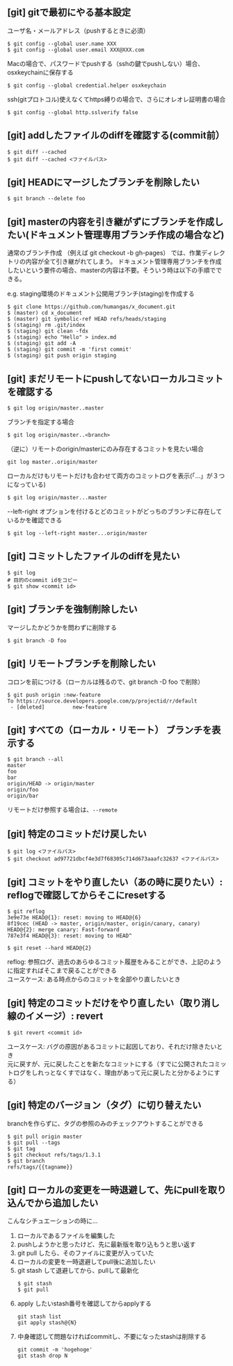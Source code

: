 ## [git] gitで最初にやる基本設定
ユーザ名・メールアドレス（pushするときに必須）
```
$ git config --global user.name XXX
$ git config --global user.email XXX@XXX.com
```

Macの場合で、パスワードでpushする（sshの鍵でpushしない）場合、osxkeychainに保存する
```
$ git config --global credential.helper osxkeychain
```

ssh(gitプロトコル)使えなくてhttps縛りの場合で、さらにオレオレ証明書の場合
```
$ git config --global http.sslverify false 
```


## [git] addしたファイルのdiffを確認する(commit前）
```
$ git diff --cached
$ git diff --cached <ファイルパス>
```


## [git] HEADにマージしたブランチを削除したい
```
$ git branch --delete foo
```


## [git] masterの内容を引き継がずにブランチを作成したい(ドキュメント管理専用ブランチ作成の場合など)
通常のブランチ作成 （例えば git checkout -b gh-pages） では、作業ディレクトリの内容が全て引き継がれてしまう。
ドキュメント管理専用ブランチを作成したいという要件の場合、masterの内容は不要。そういう時は以下の手順でできる。

e.g. staging環境のドキュメント公開用ブランチ(staging)を作成する
```
$ git clone https://github.com/humangas/x_document.git
$ (master) cd x_document
$ (master) git symbolic-ref HEAD refs/heads/staging
$ (staging) rm .git/index
$ (staging) git clean -fdx
$ (staging) echo "Hello" > index.md
$ (staging) git add -A
$ (staging) git commit -m 'first commit'
$ (staging) git push origin staging
```


## [git] まだリモートにpushしてないローカルコミットを確認する
```
$ git log origin/master..master
```

ブランチを指定する場合
```
$ git log origin/master..<branch>
```

（逆に）リモートのorigin/masterにのみ存在するコミットを見たい場合
```
git log master..origin/master
```

ローカルだけもリモートだけも合わせて両方のコミットログを表示(「...」が３つになっている)
```
$ git log origin/master...master
```

--left-right オプションを付けるとどのコミットがどっちのブランチに存在しているかを確認できる
```
$ git log --left-right master...origin/master
```


## [git] コミットしたファイルのdiffを見たい
```
$ git log
# 目的のcommit idをコピー
$ git show <commit id>
```


## [git] ブランチを強制削除したい
マージしたかどうかを問わずに削除する
```
$ git branch -D foo
```


## [git] リモートブランチを削除したい
コロンを前につける（ローカルは残るので、git branch -D foo で削除）
```
$ git push origin :new-feature
To https://source.developers.google.com/p/projectid/r/default
 - [deleted]         new-feature
```


## [git] すべての（ローカル・リモート） ブランチを表示する
```
$ git branch --all
master
foo
bar
origin/HEAD -> origin/master
origin/foo
origin/bar
```

リモートだけ参照する場合は、`--remote`


## [git] 特定のコミットだけ戻したい
```
$ git log <ファイルパス>
$ git checkout ad97721dbcf4e3d7f68305c714d673aaafc32637 <ファイルパス>
```


## [git] コミットをやり直したい（あの時に戻りたい）: reflogで確認してからそこにresetする
```
$ git reflog
3e9e73e HEAD@{1}: reset: moving to HEAD@{6}
8f19cec (HEAD -> master, origin/master, origin/canary, canary) HEAD@{2}: merge canary: Fast-forward
787e3f4 HEAD@{3}: reset: moving to HEAD^

$ git reset --hard HEAD@{2}
```
reflog: 参照ログ、過去のあらゆるコミット履歴をみることができ、上記のように指定すればそこまで戻ることができる  
ユースケース: ある時点からのコミットを全部やり直したいとき


## [git] 特定のコミットだけをやり直したい（取り消し線のイメージ）: revert 
```
$ git revert <commit id>
```
ユースケース: バグの原因があるコミットに起因しており、それだけ除きたいとき  
元に戻すが、元に戻したことを新たなコミットにする（すでに公開されたコミットログをしれっとなくすではなく、理由があって元に戻したと分かるようにする）


## [git] 特定のバージョン（タグ）に切り替えたい
branchを作らずに、タグの参照のみのチェックアウトすることができる
```
$ git pull origin master
$ git pull --tags
$ git tag
$ git checkout refs/tags/1.3.1
$ git branch
refs/tags/{{tagname}}
```

## [git] ローカルの変更を一時退避して、先にpullを取り込んでから追加したい
こんなシチュエーションの時に...  

1. ローカルであるファイルを編集した
1. pushしようかと思ったけど、先に最新版を取り込もうと思い返す 
1. git pull したら、そのファイルに変更が入っていた
1. ローカルの変更を一時退避してpull後に追加したい
1. git stash して退避してから、pullして最新化
    ```
    $ git stash
    $ git pull
    ```
6. apply したいstash番号を確認してからapplyする
    ```
    git stash list 
    git apply stash@{N}
    ```
7. 中身確認して問題なければcommitし、不要になったstashは削除する
    ```
    git commit -m 'hogehoge'
    git stash drop N
    ```
